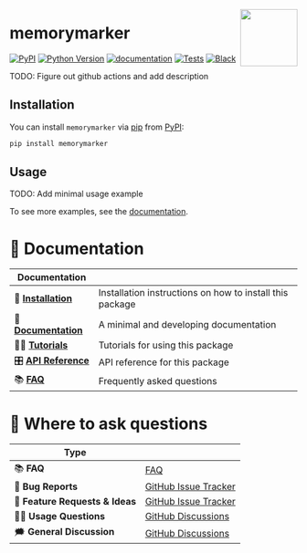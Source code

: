 <a href="https://github.com/rysias/memorymarker"><img src="https://github.com/rysias/memorymarker/blob/main/docs/_static/icon.png?raw=true" width="100" align="right"/></a>

# memorymarker

[![PyPI](https://img.shields.io/pypi/v/memorymarker.svg)][pypi status]
[![Python Version](https://img.shields.io/pypi/pyversions/memorymarker)][pypi status]
[![documentation](https://github.com/rysias/memorymarker/actions/workflows/documentation.yml/badge.svg)][documentation]
[![Tests](https://github.com/rysias/memorymarker/actions/workflows/tests.yml/badge.svg)][tests]
[![Black](https://img.shields.io/badge/code%20style-black-000000.svg)][black]

[pypi status]: https://pypi.org/project/memorymarker/
[documentation]: https://rysias.github.io/memorymarker/
[tests]: https://github.com/rysias/memorymarker/actions?workflow=Tests
[black]: https://github.com/psf/black


<!-- start short-description -->

TODO: Figure out github actions and add description

<!-- end short-description -->

## Installation

You can install `memorymarker` via [pip] from [PyPI]:

```bash
pip install memorymarker
```

[pip]: https://pip.pypa.io/en/stable/installing/
[PyPI]: https://pypi.org/project/memorymarker/

## Usage

TODO: Add minimal usage example

To see more examples, see the [documentation].

# 📖 Documentation

| Documentation         |                                                          |
| --------------------- | -------------------------------------------------------- |
| 🔧 **[Installation]**  | Installation instructions on how to install this package |
| 📖 **[Documentation]** | A minimal and developing documentation                   |
| 👩‍💻 **[Tutorials]**     | Tutorials for using this package                         |
| 🎛️ **[API Reference]** | API reference for this package                           |
| 📚 **[FAQ]**           | Frequently asked questions                               |


# 💬 Where to ask questions

| Type                           |                        |
| ------------------------------ | ---------------------- |
| 📚 **FAQ**                      | [FAQ]                  |
| 🚨 **Bug Reports**              | [GitHub Issue Tracker] |
| 🎁 **Feature Requests & Ideas** | [GitHub Issue Tracker] |
| 👩‍💻 **Usage Questions**          | [GitHub Discussions]   |
| 🗯 **General Discussion**       | [GitHub Discussions]   |

[Documentation]: https://rysias.github.io/memorymarker/index.html
[Installation]: https://rysias.github.io/memorymarker/installation.html
[Tutorials]: https://rysias.github.io/memorymarker/tutorials.html
[API Reference]: https://rysias.github.io/memorymarker/references.html
[FAQ]: https://rysias.github.io/memorymarker/faq.html
[github issue tracker]: https://github.com/rysias/memorymarker/issues
[github discussions]: https://github.com/rysias/memorymarker/discussions



